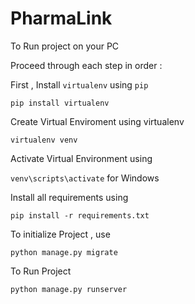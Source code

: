 # PharmaLink

To Run project on your PC 

Proceed through each step in order :

First , Install `virtualenv` using `pip`

`pip install virtualenv`

Create Virtual Enviroment using virtualenv 

`virtualenv venv`

Activate Virtual Environment using 

`venv\scripts\activate` for Windows

Install all requirements using 

`pip install -r requirements.txt`

To initialize Project , use 

`python manage.py migrate`

To Run Project 

`python manage.py runserver`